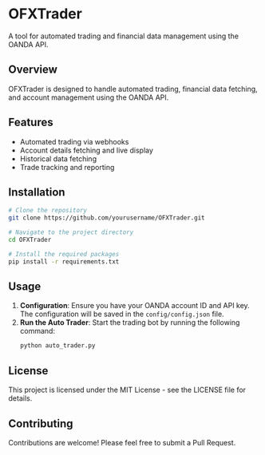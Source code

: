 # OFXTrader

A tool for automated trading and financial data management using the OANDA API.

## Overview

OFXTrader is designed to handle automated trading, financial data fetching, and account management using the OANDA API.

## Features

- Automated trading via webhooks
- Account details fetching and live display
- Historical data fetching
- Trade tracking and reporting

## Installation

```bash
# Clone the repository
git clone https://github.com/yourusername/OFXTrader.git

# Navigate to the project directory
cd OFXTrader

# Install the required packages
pip install -r requirements.txt
```

## Usage

1. **Configuration**: Ensure you have your OANDA account ID and API key. The configuration will be saved in the `config/config.json` file.
2. **Run the Auto Trader**: Start the trading bot by running the following command:
    ```bash
    python auto_trader.py
    ```

## License

This project is licensed under the MIT License - see the LICENSE file for details.

## Contributing

Contributions are welcome! Please feel free to submit a Pull Request.